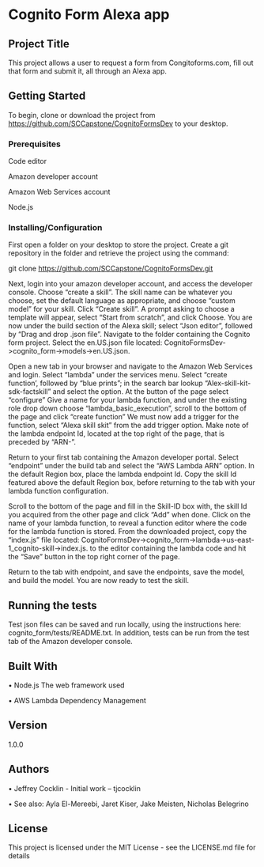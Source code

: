 # Cognito Form Alexa app


## Project Title

This project allows a user to request a form from Congitoforms.com, fill out that form and submit it, all through an Alexa app.

## Getting Started
To begin, clone or download the project from https://github.com/SCCapstone/CognitoFormsDev to your desktop.

### Prerequisites

Code editor

Amazon developer account

Amazon Web Services account

Node.js

### Installing/Configuration

First open a folder on your desktop to store the project. Create a git repository in the folder and retrieve the project using the command:

git clone https://github.com/SCCapstone/CognitoFormsDev.git

Next, login into your amazon developer account, and access the developer console. Choose “create a skill”. The skill name can be whatever you choose, set the default language as appropriate, and choose “custom model” for your skill. Click “Create skill”.
A prompt asking to choose a template will appear, select “Start from scratch”, and click Choose. You are now under the build section of the Alexa skill; select “Json editor”, followed by “Drag and drop .json file”.
Navigate to the folder containing the Cognito form project. Select the en.US.json file located: CognitoFormsDev->cognito_form->models->en.US.json.


Open a new tab in your browser and navigate to the Amazon Web Services and login. Select “lambda” under the services menu. Select “create function’, followed by “blue prints”; in the search bar lookup “Alex-skill-kit-sdk-factskill” and select the option. At the button of the page select “configure”
Give a name for your lambda function, and under the existing role drop down choose “lambda_basic_execution”, scroll to the bottom of the page and click “create function”
We must now add a trigger for the function, select “Alexa skill skit” from the add trigger option. Make note of the lambda endpoint Id, located at the top right of the page, that is preceded by “ARN-”.


Return to your first tab containing the Amazon developer portal. Select “endpoint” under the build tab and select the “AWS Lambda ARN” option. In the default Region box, place the lambda endpoint Id. Copy the skill Id featured above the default Region box, before returning to the tab with your lambda function configuration.


Scroll to the bottom of the page and fill in the Skill-ID box with, the skill Id you acquired from the other page and click “Add” when done. Click on the name of your lambda function, to reveal a function editor where the code for the lambda function is stored.
From the downloaded project, copy the “index.js” file located: CognitoFormsDev->cognito_form->lambda->us-east-1_cognito-skill->index.js. to the editor containing the lambda code and hit the “Save” button in the top right corner of the page.


Return to the tab with endpoint, and save the endpoints, save the model, and build the model. You are now ready to test the skill.

## Running the tests

Test json files can be saved and run locally, using the instructions here: cognito_form/tests/README.txt.
In addition, tests can be run from the test tab of the Amazon developer console.

## Built With

•	Node.js The web framework used

•	AWS Lambda Dependency Management

## Version

1.0.0

## Authors

•	Jeffrey Cocklin - Initial work – tjcocklin

•	See also:  Ayla El-Mereebi, Jaret Kiser, Jake Meisten, Nicholas Belegrino

## License

This project is licensed under the MIT License - see the LICENSE.md file for details
